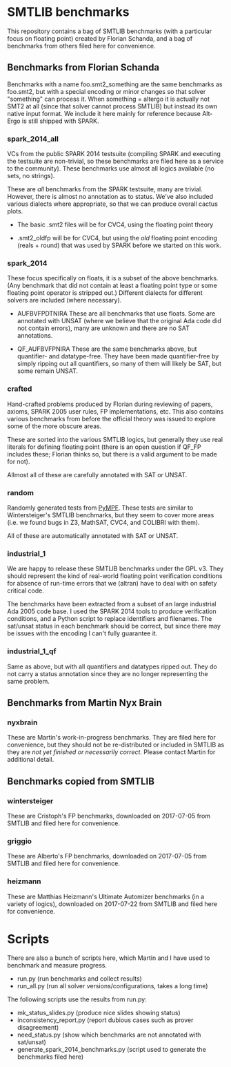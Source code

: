 # SMTLIB benchmarks

This repository contains a bag of SMTLIB benchmarks (with a particular
focus on floating point) created by Florian Schanda, and a bag of
benchmarks from others filed here for convenience.

## Benchmarks from Florian Schanda
Benchmarks with a name foo.smt2_something are the same benchmarks as
foo.smt2, but with a special encoding or minor changes so that solver
"something" can process it. When something = altergo it is actually not
SMT2 at all (since that solver cannot process SMTLIB) but instead its own
native input format. We include it here mainly for reference because
Alt-Ergo is still shipped with SPARK.

### spark_2014_all
VCs from the public SPARK 2014 testsuite (compiling SPARK and executing the
testsuite are non-trivial, so these benchmarks are filed here as a service
to the community). These benchmarks use almost all logics available (no
sets, no strings).

These are *all* benchmarks from the SPARK testsuite, many are trivial.
However, there is almost no annotation as to status. We've also included
various dialects where appropriate, so that we can produce overall cactus
plots.

* The basic .smt2 files will be for CVC4, using the floating point theory

* .smt2_oldfp will be for CVC4, but using the *old* floating point
  encoding (reals + round) that was used by SPARK before we started on
  this work.

### spark_2014
These focus specifically on floats, it is a subset of the above benchmarks.
(Any benchmark that did not contain at least a floating point type or some
floating point operator is stripped out.) Different dialects for different
solvers are included (where necessary).

* AUFBVFPDTNIRA These are all benchmarks that use floats. Some are
  annotated with UNSAT (where we believe that the original Ada code did not
  contain errors), many are unknown and there are no SAT annotations.

* QF_AUFBVFPNIRA These are the same benchmarks above, but quantifier- and
  datatype-free. They have been made quantifier-free by simply ripping out
  all quantifiers, so many of them will likely be SAT, but some remain
  UNSAT.


### crafted
Hand-crafted problems produced by Florian during reviewing of papers,
axioms, SPARK 2005 user rules, FP implementations, etc. This also contains
various benchmarks from before the official theory was issued to explore
some of the more obscure areas.

These are sorted into the various SMTLIB logics, but generally they use
real literals for defining floating point (there is an open question if
QF_FP includes these; Florian thinks so, but there is a valid argument to
be made for not).

Allmost all of these are carefully annotated with SAT or UNSAT.

### random
Randomly generated tests from
[PyMPF](https://github.com/florianschanda/PyMPF). These tests are similar
to Wintersteiger's SMTLIB benchmarks, but they seem to cover more areas
(i.e. we found bugs in Z3, MathSAT, CVC4, and COLIBRI with them).

All of these are automatically annotated with SAT or UNSAT.

### industrial_1
We are happy to release these SMTLIB benchmarks under the GPL v3. They
should represent the kind of real-world floating point verification
conditions for absence of run-time errors that we (altran) have to deal
with on safety critical code.

The benchmarks have been extracted from a subset of an large industrial Ada
2005 code base. I used the SPARK 2014 tools to produce verification
conditions, and a Python script to replace identifiers and filenames. The
sat/unsat status in each benchmark should be correct, but since there may
be issues with the encoding I can't fully guarantee it.

### industrial_1_qf
Same as above, but with all quantifiers and datatypes ripped out. They do
not carry a status annotation since they are no longer representing the
same problem.


## Benchmarks from Martin Nyx Brain

### nyxbrain
These are Martin's work-in-progress benchmarks. They are filed here for
convenience, but they should not be re-distributed or included in SMTLIB as
they are *not yet finished or necessarily correct*. Please contact Martin
for additional detail.

## Benchmarks copied from SMTLIB

### wintersteiger
These are Cristoph's FP benchmarks, downloaded on 2017-07-05 from SMTLIB
and filed here for convenience.

### griggio
These are Alberto's FP benchmarks, downloaded on 2017-07-05 from SMTLIB and
filed here for convenience.

### heizmann
These are Matthias Heizmann's Ultimate Automizer benchmarks (in a variety
of logics), downloaded on 2017-07-22 from SMTLIB and filed here for
convenience.


# Scripts

There are also a bunch of scripts here, which Martin and I have used to
benchmark and measure progress.

* run.py (run benchmarks and collect results)
* run_all.py (run all solver versions/configurations, takes a long time)

The following scripts use the results from run.py:

* mk_status_slides.py (produce nice slides showing status)
* inconsistency_report.py (report dubious cases such as prover disagreement)
* need_status.py (show which benchmarks are not annotated with sat/unsat)
* generate_spark_2014_benchmarks.py (script used to generate the benchmarks
  filed here)
